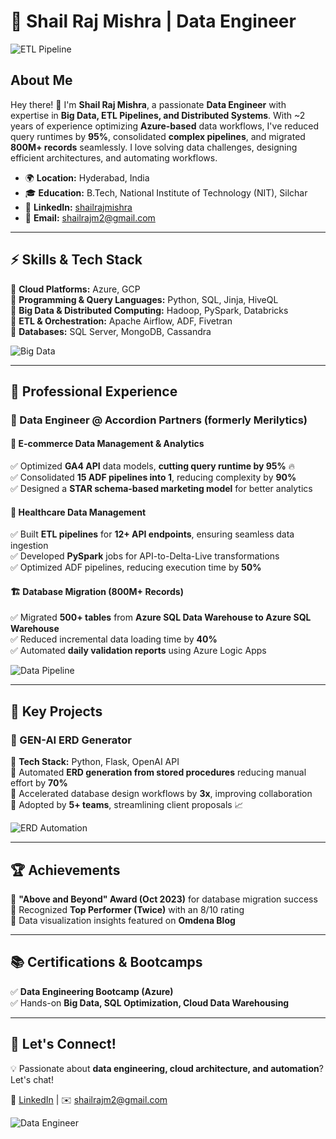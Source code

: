 # 🚀 Shail Raj Mishra | Data Engineer  

![ETL Pipeline](https://media.giphy.com/media/ZVik7pBtu9dNS/giphy.gif)  

## About Me

Hey there! 👋 I'm **Shail Raj Mishra**, a passionate **Data Engineer** with expertise in **Big Data, ETL Pipelines, and Distributed Systems**. With ~2 years of experience optimizing **Azure-based** data workflows, I've reduced query runtimes by **95%**, consolidated **complex pipelines**, and migrated **800M+ records** seamlessly. I love solving data challenges, designing efficient architectures, and automating workflows. 

- 🌍 **Location:** Hyderabad, India  
- 🎓 **Education:** B.Tech, National Institute of Technology (NIT), Silchar 
- 🔗 **LinkedIn:** [shailrajmishra](https://www.linkedin.com/in/shailrajmishra)  
- 📧 **Email:** shailrajm2@gmail.com  

---

## ⚡ Skills & Tech Stack

🔹 **Cloud Platforms:** Azure, GCP  
🔹 **Programming & Query Languages:** Python, SQL, Jinja, HiveQL  
🔹 **Big Data & Distributed Computing:** Hadoop, PySpark, Databricks  
🔹 **ETL & Orchestration:** Apache Airflow, ADF, Fivetran  
🔹 **Databases:** SQL Server, MongoDB, Cassandra  

![Big Data](https://media.giphy.com/media/L1R1tvI9svkIWwpVYr/giphy.gif)  

---

## 💼 Professional Experience

### 📌 Data Engineer @ Accordion Partners (formerly Merilytics)  

#### 🛒 **E-commerce Data Management & Analytics**  
✅ Optimized **GA4 API** data models, **cutting query runtime by 95%** 🔥  
✅ Consolidated **15 ADF pipelines into 1**, reducing complexity by **90%**  
✅ Designed a **STAR schema-based marketing model** for better analytics  

#### 🏥 **Healthcare Data Management**  
✅ Built **ETL pipelines** for **12+ API endpoints**, ensuring seamless data ingestion  
✅ Developed **PySpark** jobs for API-to-Delta-Live transformations  
✅ Optimized ADF pipelines, reducing execution time by **50%**  

#### 🏗️ **Database Migration (800M+ Records)**  
✅ Migrated **500+ tables** from **Azure SQL Data Warehouse to Azure SQL Warehouse**  
✅ Reduced incremental data loading time by **40%**  
✅ Automated **daily validation reports** using Azure Logic Apps  

![Data Pipeline](https://media.giphy.com/media/3oEjI6SIIHBdRxXI40/giphy.gif)  

---

## 🚀 Key Projects

### 📌 GEN-AI ERD Generator  
🔹 **Tech Stack:** Python, Flask, OpenAI API  
🔹 Automated **ERD generation from stored procedures** reducing manual effort by **70%**  
🔹 Accelerated database design workflows by **3x**, improving collaboration  
🔹 Adopted by **5+ teams**, streamlining client proposals 📈  

![ERD Automation](https://media.giphy.com/media/xT9IgzoKnwFNmISR8I/giphy.gif)  

---

## 🏆 Achievements

🏅 **"Above and Beyond" Award (Oct 2023)** for database migration success  
🏅 Recognized **Top Performer (Twice)** with an 8/10 rating  
🏅 Data visualization insights featured on **Omdena Blog**  

---

## 📚 Certifications & Bootcamps

✅ **Data Engineering Bootcamp (Azure)**  
✅ Hands-on **Big Data, SQL Optimization, Cloud Data Warehousing**  

---

## 📢 Let's Connect!

💡 Passionate about **data engineering, cloud architecture, and automation**? Let's chat!  

🔗 [LinkedIn](https://www.linkedin.com/in/shailrajmishra) | ✉️ shailrajm2@gmail.com  

![Data Engineer](https://media.giphy.com/media/3o7abldj0b3rxrZUxW/giphy.gif)  

